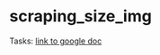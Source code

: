 # scraping_size_img

Tasks: [link to google doc](https://docs.google.com/document/d/1L_ujRLwpBAak6tvI6HRSsWCQFX3wWSy0KuV-XgNGFpo/edit)
